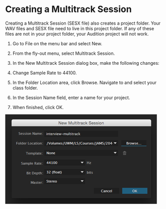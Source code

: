# Creating a Multitrack Session

Creating a Multitrack Session \(SESX file\) also creates a project folder. Your WAV files and SESX file need to live in this project folder. If any of these files are not in your project folder, your Audition project will not work.

1. Go to File on the menu bar and select New.
2. From the fly-out menu, select Multitrack Session.
3. In the New Multitrack Session dialog box, make the following changes:
  1. Change Sample Rate to 44100.
  2. In the Folder Location area, click Browse. Navigate to and select your class folder.
  3. In the Session Name field, enter a name for your project.

4. When finished, click OK.


![Where does this go?](/assets/creating-multitrack-session.png)

